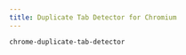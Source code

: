```yaml
---
title: Duplicate Tab Detector for Chromium
---
```


```{.unwrap pipe="./root/data/scripts/git2md.sh"}
chrome-duplicate-tab-detector
```
